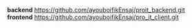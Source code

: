 **backend**
https://github.com/ayouboifikEnsaj/proit_backend.git <br>
**frontend**
https://github.com/ayouboifikEnsaj/pro_it_client.git
